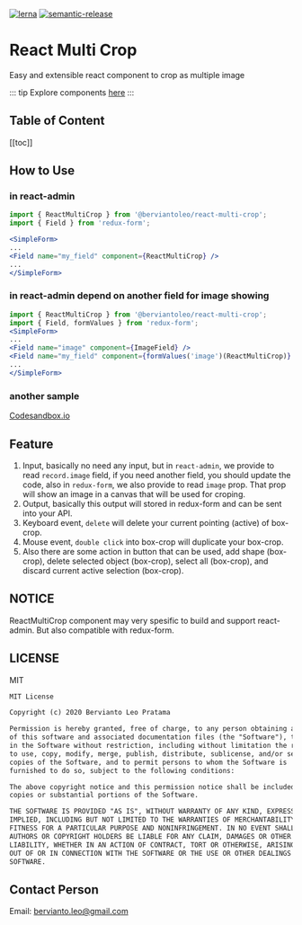 [![lerna](https://img.shields.io/badge/maintained%20with-lerna-cc00ff.svg)](https://lerna.js.org/) [![semantic-release](https://img.shields.io/badge/%20%20%F0%9F%93%A6%F0%9F%9A%80-semantic--release-e10079.svg)](https://github.com/semantic-release/semantic-release)

# React Multi Crop

Easy and extensible react component to crop as multiple image

::: tip
Explore components <a href="components/">here</a>
:::

## Table of Content

[[toc]]

## How to Use

### in react-admin

```jsx
import { ReactMultiCrop } from '@berviantoleo/react-multi-crop';
import { Field } from 'redux-form';

<SimpleForm>
...
<Field name="my_field" component={ReactMultiCrop} />
...
</SimpleForm>
```

### in react-admin depend on another field for image showing

```jsx
import { ReactMultiCrop } from '@berviantoleo/react-multi-crop';
import { Field, formValues } from 'redux-form';
<SimpleForm>
...
<Field name="image" component={ImageField} />
<Field name="my_field" component={formValues('image')(ReactMultiCrop)} />
...
</SimpleForm>
```

### another sample

[Codesandbox.io](https://codesandbox.io/s/react-crop-demo-9hjxs)

## Feature

1. Input, basically no need any input, but in `react-admin`, we provide to read `record.image` field, if you need another field, you should update the code, also in `redux-form`, we also provide to read `image` prop. That prop will show an image in a canvas that will be used for croping.
2. Output, basically this output will stored in redux-form and can be sent into your API.
3. Keyboard event, `delete` will delete your current pointing (active) of box-crop.
4. Mouse event, `double click` into box-crop will duplicate your box-crop.
5. Also there are some action in button that can be used, add shape (box-crop), delete selected object (box-crop), select all (box-crop), and discard current active selection (box-crop).

## NOTICE

ReactMultiCrop component may very spesific to build and support react-admin. But also compatible with redux-form.

## LICENSE

MIT
```md
MIT License

Copyright (c) 2020 Bervianto Leo Pratama

Permission is hereby granted, free of charge, to any person obtaining a copy
of this software and associated documentation files (the "Software"), to deal
in the Software without restriction, including without limitation the rights
to use, copy, modify, merge, publish, distribute, sublicense, and/or sell
copies of the Software, and to permit persons to whom the Software is
furnished to do so, subject to the following conditions:

The above copyright notice and this permission notice shall be included in all
copies or substantial portions of the Software.

THE SOFTWARE IS PROVIDED "AS IS", WITHOUT WARRANTY OF ANY KIND, EXPRESS OR
IMPLIED, INCLUDING BUT NOT LIMITED TO THE WARRANTIES OF MERCHANTABILITY,
FITNESS FOR A PARTICULAR PURPOSE AND NONINFRINGEMENT. IN NO EVENT SHALL THE
AUTHORS OR COPYRIGHT HOLDERS BE LIABLE FOR ANY CLAIM, DAMAGES OR OTHER
LIABILITY, WHETHER IN AN ACTION OF CONTRACT, TORT OR OTHERWISE, ARISING FROM,
OUT OF OR IN CONNECTION WITH THE SOFTWARE OR THE USE OR OTHER DEALINGS IN THE
SOFTWARE.
```

## Contact Person

Email: bervianto.leo@gmail.com



